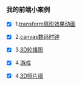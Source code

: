 ### 我的前端小案例
- [x] 1.[transform扇形效果动画](http://tcly861204.github.io/myDemos/demo/1/index.html)
- [x] 2.[canvas数码时钟](http://tcly861204.github.io/myDemos/demo/2/index.html)
- [x] 3.[3D轮播图](http://tcly861204.github.io/myDemos/demo/3/index.html)
- [x] 4.[游戏](http://tcly861204.github.io/myDemos/)
- [x] 4.[3D照片墙](http://tcly861204.github.io/myDemos/demo/4/index.html)

